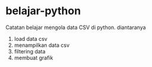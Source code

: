 # belajar-python
Catatan belajar mengola data CSV di python. diantaranya
<ol>
  <li>load data csv</li>
  <li>menampilkan data csv</li>
  <li>filtering data</li>
  <li>membuat grafik</li>
</ol>
